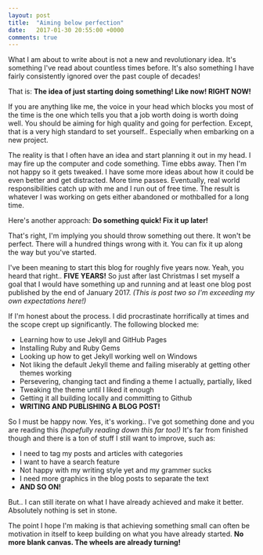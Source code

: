 ```yaml
---
layout: post
title:  "Aiming below perfection"
date:   2017-01-30 20:55:00 +0000
comments: true
---
```


What I am about to write about is not a new and revolutionary idea. It's something I've read about countless times before.
It's also something I have fairly consistently ignored over the past couple of decades!

That is: **The idea of just starting doing something! Like now! RIGHT NOW!**

If you are anything like me, the voice in your head which blocks you most of the time is the one which tells you that a job worth doing
is worth doing well. You should be aiming for high quality and going for perfection. Except, that is a very high standard
to set yourself.. Especially when embarking on a new project.

The reality is that I often have an idea and start planning it out in my head. I may fire up the computer and code something.
Time ebbs away. Then I'm not happy so it gets tweaked. I have some more ideas about how it could be even better and get distracted.
More time passes. Eventually, real world responsibilities catch up with me and I run out of free time. The result is whatever
I was working on gets either abandoned or mothballed for a long time.

Here's another approach: **Do something quick! Fix it up later!**

That's right, I'm implying you should throw something out there. It won't be perfect. There will a hundred things wrong with
it. You can fix it up along the way but you've started.

I've been meaning to start this blog for roughly five years now. Yeah, you heard that right.. **FIVE YEARS!** So just after last Christmas
I set myself a goal that I would have something up and running and at least one blog post published by the end of January 2017.
*(This is post two so I'm exceeding my own expectations here!)* 

If I'm honest about the process. I did procrastinate horrifically at times and the scope crept up significantly. The following blocked me:

- Learning how to use Jekyll and GitHub Pages
- Installing Ruby and Ruby Gems
- Looking up how to get Jekyll working well on Windows
- Not liking the default Jekyll theme and failing miserably at getting other themes working
- Persevering, changing tact and finding a theme I actually, partially, liked
- Tweaking the theme until I liked it enough
- Getting it all building locally and committing to Github
- **WRITING AND PUBLISHING A BLOG POST!**

So I must be happy now. Yes, it's working.. I've got something done and you are reading this *(hopefully reading down this far too!)* 
It's far from finished though and there is a ton of stuff I still want to improve, such as:

- I need to tag my posts and articles with categories
- I want to have a search feature
- Not happy with my writing style yet and my grammer sucks
- I need more graphics in the blog posts to separate the text
- **AND SO ON!**

But.. I can still iterate on what I have already achieved and make it better. Absolutely nothing is set in stone.

The point I hope I'm making is that achieving something small can often be motivation in itself to keep building on what you have
already started. **No more blank canvas. The wheels are already turning!**